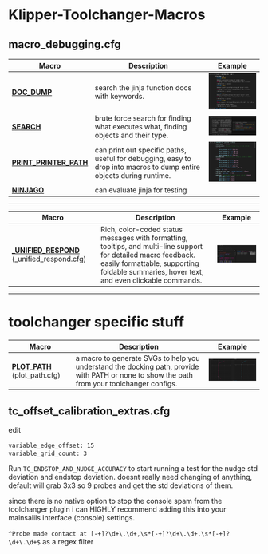 # Klipper-Toolchanger-Macros


## macro_debugging.cfg 

| Macro               | Description                                   | Example                          |
|---------------------|-----------------------------------------------|----------------------------------|
| **[DOC_DUMP](./macro_debugging.cfg#L7)**         | search the jinja function docs with keywords.                  | <img src="images/doc_dump_example.png" width="240"> |
| **[SEARCH](./macro_debugging.cfg#L100)**        | brute force search for finding what executes what, finding objects and their type.   | <img src="images/mega_dump_example.png" width="240"> |
| **[PRINT_PRINTER_PATH](./macro_debugging.cfg#L298)**| can print out specific paths, useful for debugging, easy to drop into macros to dump entire objects during runtime.| <img src="images/print_printer_path.png" width="240"> |
| **[NINJAGO](./macro_debugging.cfg#L544)**| can evaluate jinja for testing|  |
---


| Macro               | Description                                   | Example                          |
|---------------------|-----------------------------------------------|----------------------------------|
| **[_UNIFIED_RESPOND](./_unified_respond.cfg#L3)** (_unified_respond.cfg) | Rich, color-coded status messages with formatting, tooltips, and multi-line support for detailed macro feedback. easily formattable, supporting foldable summaries, hover text, and even clickable commands.  | <img src="images/unified_respond_example.png" width="240"> |

---

# toolchanger specific stuff
| Macro               | Description                                   | Example                          |
|---------------------|-----------------------------------------------|----------------------------------|
| **[PLOT_PATH](./plot_path.cfg#L3)** (plot_path.cfg) | a macro to generate SVGs to help you understand the docking path, provide with PATH or none to show the path from your toolchanger configs. | <img src="images/plot_path_example.png" width="240"> |


## tc_offset_calibration_extras.cfg
edit 
```
variable_edge_offset: 15
variable_grid_count: 3
```
Run ```TC_ENDSTOP_AND_NUDGE_ACCURACY``` to start running a test for the nudge std deviation and endstop deviation.
doesnt really need changing of anything, default will grab 3x3 so 9 probes and get the std deviations of them.

since there is no native option to stop the console spam from the toolchanger plugin i can HIGHLY recommend adding this into your mainsaiils interface (console) settings.

```^Probe made contact at [-+]?\d+\.\d+,\s*[-+]?\d+\.\d+,\s*[-+]?\d+\.\d+$``` 
as a regex filter

